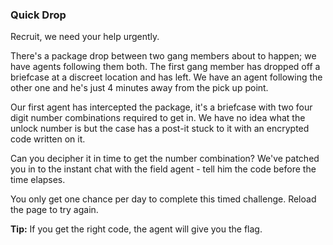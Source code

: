 ### Quick Drop

Recruit, we need your help urgently.

There's a package drop between two gang members about to happen; we have agents following them both. The first gang member has dropped off a briefcase at a discreet location and has left. We have an agent following the other one and he's just 4 minutes away from the pick up point.

Our first agent has intercepted the package, it's a briefcase with two four digit number combinations required to get in. We have no idea what the unlock number is but the case has a post-it stuck to it with an encrypted code written on it.

Can you decipher it in time to get the number combination? We've patched you in to the instant chat with the field agent - tell him the code before the time elapses.

You only get one chance per day to complete this timed challenge. Reload the page to try again.

**Tip:** If you get the right code, the agent will give you the flag.